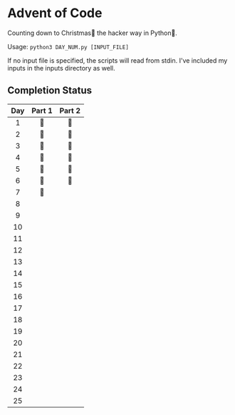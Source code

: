 # Advent of Code #

Counting down to Christmas:christmas_tree: the hacker way in Python:snake:.

Usage: ``python3 DAY_NUM.py [INPUT_FILE]``

If no input file is specified, the scripts will read from stdin. I've included my inputs in the inputs directory as well.

## Completion Status ##

| Day  | Part 1 | Part 2 |
| :--: | :----: | :----: |
|  1   |:santa: |:santa: |
|  2   |:santa: |:santa: |
|  3   |:santa: |:santa: |
|  4   |:santa: |:santa: |
|  5   |:santa: |:santa: |
|  6   |:santa: |:santa: |
|  7   |:santa: |        |
|  8   |        |        |
|  9   |        |        |
|  10  |        |        |
|  11  |        |        |
|  12  |        |        |
|  13  |        |        |
|  14  |        |        |
|  15  |        |        |
|  16  |        |        |
|  17  |        |        |
|  18  |        |        |
|  19  |        |        |
|  20  |        |        |
|  21  |        |        |
|  22  |        |        |
|  23  |        |        |
|  24  |        |        |
|  25  |        |        |
